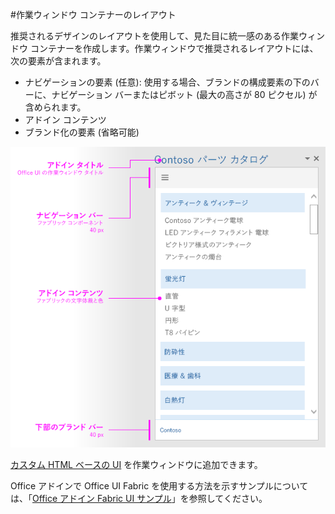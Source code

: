 #<a name="layout-for-task-pane-containers"></a>作業ウィンドウ コンテナーのレイアウト


推奨されるデザインのレイアウトを使用して、見た目に統一感のある作業ウィンドウ コンテナーを作成します。作業ウィンドウで推奨されるレイアウトには、次の要素が含まれます。 

- ナビゲーションの要素 (任意): 使用する場合、ブランドの構成要素の下のバーに、ナビゲーション バーまたはピボット (最大の高さが 80 ピクセル) が含められます。
- アドイン コンテンツ
- ブランド化の要素 (省略可能)

![ブランド、ナビゲーション、コンテンツの要素を表示する、作業ウィンドウのレイアウト](../../images/layouts_taskpane_v0.02.png)

[カスタム HTML ベースの UI](ui-elements.md#custom-HTML-based-UI) を作業ウィンドウに追加できます。

Office アドインで Office UI Fabric を使用する方法を示すサンプルについては、「[Office アドイン Fabric UI サンプル](https://github.com/OfficeDev/Office-Add-in-Fabric-UI-Sample)」を参照してください。

<!-- Add sample template for content add-in and individual building blocks - Branding, Navigation bar or pivot, input, layout components -->
